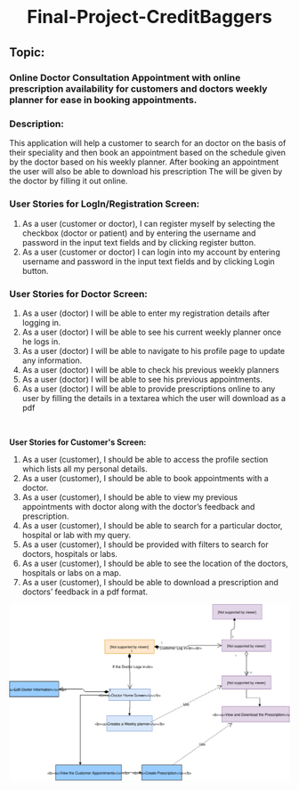 # <p style="font-size:32px;text-align:center">Final-Project-CreditBaggers</p>

## <b>Topic</b>:
### Online Doctor Consultation Appointment with online prescription availability for customers and doctors weekly planner for ease in booking appointments.

### <b>Description:</b>

<p style="font-size:14px">This application will help a customer to search for an doctor on the basis of their speciality and then book an appointment based on the schedule given by the doctor based on his weekly planner. After booking an appointment the user will also be able to download his prescription The will be given by the doctor by filling it out online.</p>

### <b>User Stories for LogIn/Registration Screen:</b>
<ol>
<li>As a user (customer or doctor), I can register myself by selecting the checkbox (doctor or patient) and by entering the username and password in the input text fields and by clicking register button.</li>
<li>
As a user (customer or doctor) I can login into my account by entering username and password in the input text fields and by clicking Login button.</li>
</ol>

### <b>User Stories for Doctor Screen:</b>
<ol>
<li>As a user (doctor) I will be able to enter my registration details after logging in.</li>
<li>As a user (doctor) I will be able to see his current weekly planner once he logs in.</li>
<li>As a user (doctor) I will be able to navigate to his profile page to update any information.</li>
<li>As a user (doctor) I will be able to check his previous weekly planners</li>
<li>As a user (doctor) I will be able to see his previous appointments.</li>
<li>As a user (doctor) I will be able to provide prescriptions online to any user by filling the details in a textarea which the user will download as a pdf</li>
</ol><br>

<b>User Stories for Customer's Screen:</b>

1.	As a user (customer), I should be able to access the profile section which lists all my personal details.
2.	As a user (customer), I should be able to book appointments with a doctor.
3.	As a user (customer), I should be able to view my previous appointments with doctor along with the doctor’s feedback and prescription.
4.	As a user (customer), I should be able to search for a particular doctor, hospital or lab with my query.
5.	As a user (customer), I should be provided with filters to search for doctors, hospitals or labs.
6.	As a user (customer), I should be able to see the location of the doctors, hospitals or labs on a map.
7.	As a user (customer), I should be able to download a prescription and doctors’ feedback in a pdf format.


<img src="./Model/uml-diagram-with-drawio.svg">


